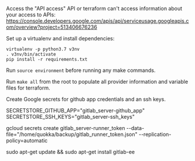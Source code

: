 Access the "API access" API or terraform can't access information about your access to APIs: https://console.developers.google.com/apis/api/serviceusage.googleapis.com/overview?project=513406676236

Set up a virtualenv and install dependencies:

    virtualenv -p python3.7 v3nv
    . v3nv/bin/activate
    pip install -r requirements.txt

Run `source environment` before running any make commands.

Run `make all` from the root to populate all provider information and variable files for terraform.

Create Google secrets for github app credentials and an ssh keys.

SECRETSTORE_GITHUB_APP="gitlab_server-github_app"
SECRETSTORE_SSH_KEYS="gitlab_server-ssh_keys"

gcloud secrets create gitlab_server-runner_token --data-file="/home/quokka/backup/gitlab_runner_token.json" --replication-policy=automatic

sudo apt-get update && sudo apt-get install gitlab-ee

